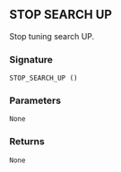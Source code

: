 ## STOP SEARCH UP

Stop tuning search UP.


### Signature

`STOP_SEARCH_UP ()`


### Parameters

`None`


### Returns

`None`